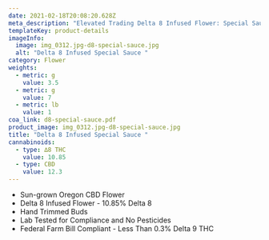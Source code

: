 ```yaml
---
date: 2021-02-18T20:08:20.628Z
meta_description: "Elevated Trading Delta 8 Infused Flower: Special Sauce"
templateKey: product-details
imageInfo:
  image: img_0312.jpg-d8-special-sauce.jpg
  alt: "Delta 8 Infused Special Sauce "
category: Flower
weights:
  - metric: g
    value: 3.5
  - metric: g
    value: 7
  - metric: lb
    value: 1
coa_link: d8-special-sauce.pdf
product_image: img_0312.jpg-d8-special-sauce.jpg
title: "Delta 8 Infused Special Sauce "
cannabinoids:
  - type: ∆8 THC
    value: 10.85
  - type: CBD
    value: 12.3
---
```

* Sun-grown Oregon CBD Flower
* Delta 8 Infused Flower - 10.85% Delta 8
* Hand Trimmed Buds
* Lab Tested for Compliance and No Pesticides
* Federal Farm Bill Compliant - Less Than 0.3% Delta 9 THC